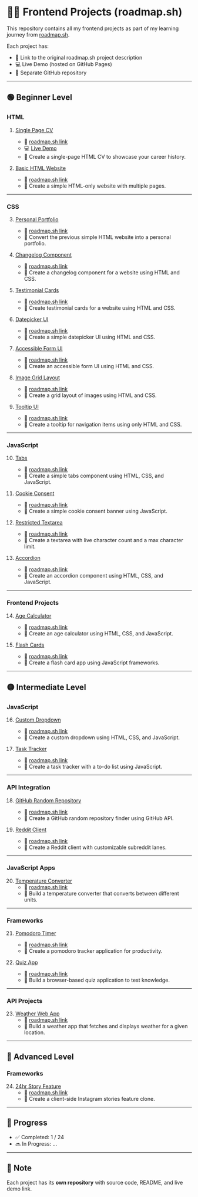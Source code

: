 # 🚀🌐 Frontend Projects (roadmap.sh)

This repository contains all my frontend projects as part of my learning journey from [roadmap.sh](https://roadmap.sh/frontend).

Each project has:
- 📌 Link to the original roadmap.sh project description  
- 💻 Live Demo (hosted on GitHub Pages)  
- 📂 Separate GitHub repository  

---

## 🟢 Beginner Level

### HTML
1. [Single Page CV](https://github.com/a4abhishekkmr/Single-Page-CV)  
   - 📌 [roadmap.sh link](https://roadmap.sh/projects/single-page-cv)  
   - 💻 [Live Demo](https://a4abhishekkmr.github.io/Single-Page-CV/)  
   - 📝 Create a single-page HTML CV to showcase your career history.  

2. [Basic HTML Website](#)  
   - 📌 [roadmap.sh link](https://roadmap.sh/projects/basic-html-website)  
   - 📝 Create a simple HTML-only website with multiple pages.  

---

### CSS
3. [Personal Portfolio](#)  
   - 📌 [roadmap.sh link](https://roadmap.sh/projects/portfolio-website)  
   - 📝 Convert the previous simple HTML website into a personal portfolio.  

4. [Changelog Component](#)  
   - 📌 [roadmap.sh link](https://roadmap.sh/projects/changelog-component)  
   - 📝 Create a changelog component for a website using HTML and CSS.  

5. [Testimonial Cards](#)  
   - 📌 [roadmap.sh link](https://roadmap.sh/projects/testimonial-cards)  
   - 📝 Create testimonial cards for a website using HTML and CSS.  

6. [Datepicker UI](#)  
   - 📌 [roadmap.sh link](https://roadmap.sh/projects/datepicker-ui)  
   - 📝 Create a simple datepicker UI using HTML and CSS.  

7. [Accessible Form UI](#)  
   - 📌 [roadmap.sh link](https://roadmap.sh/projects/accessible-form-ui)  
   - 📝 Create an accessible form UI using HTML and CSS.  

8. [Image Grid Layout](#)  
   - 📌 [roadmap.sh link](https://roadmap.sh/projects/image-grid)  
   - 📝 Create a grid layout of images using HTML and CSS.  

9. [Tooltip UI](#)  
   - 📌 [roadmap.sh link](https://roadmap.sh/projects/tooltip-ui)  
   - 📝 Create a tooltip for navigation items using only HTML and CSS.  

---

### JavaScript
10. [Tabs](#)  
    - 📌 [roadmap.sh link](https://roadmap.sh/projects/simple-tabs)  
    - 📝 Create a simple tabs component using HTML, CSS, and JavaScript.  

11. [Cookie Consent](#)  
    - 📌 [roadmap.sh link](https://roadmap.sh/projects/cookie-consent)  
    - 📝 Create a simple cookie consent banner using JavaScript.  

12. [Restricted Textarea](#)  
    - 📌 [roadmap.sh link](https://roadmap.sh/projects/restricted-textarea)  
    - 📝 Create a textarea with live character count and a max character limit.  

13. [Accordion](#)  
    - 📌 [roadmap.sh link](https://roadmap.sh/projects/accordion)  
    - 📝 Create an accordion component using HTML, CSS, and JavaScript.  

---

### Frontend Projects
14. [Age Calculator](#)  
    - 📌 [roadmap.sh link](https://roadmap.sh/projects/age-calculator)  
    - 📝 Create an age calculator using HTML, CSS, and JavaScript.  

15. [Flash Cards](#)  
    - 📌 [roadmap.sh link](https://roadmap.sh/projects/flash-cards)  
    - 📝 Create a flash card app using JavaScript frameworks.  

---

## 🟡 Intermediate Level

### JavaScript
16. [Custom Dropdown](#)  
    - 📌 [roadmap.sh link](https://roadmap.sh/projects/custom-dropdown)  
    - 📝 Create a custom dropdown using HTML, CSS, and JavaScript.  

17. [Task Tracker](#)  
    - 📌 [roadmap.sh link](https://roadmap.sh/projects/task-tracker)  
    - 📝 Create a task tracker with a to-do list using JavaScript.  

---

### API Integration
18. [GitHub Random Repository](#)  
    - 📌 [roadmap.sh link](https://roadmap.sh/projects/github-random-repo)  
    - 📝 Create a GitHub random repository finder using GitHub API.  

19. [Reddit Client](#)  
    - 📌 [roadmap.sh link](https://roadmap.sh/projects/reddit-client)  
    - 📝 Create a Reddit client with customizable subreddit lanes.  

---

### JavaScript Apps
20. [Temperature Converter](#)  
    - 📌 [roadmap.sh link](https://roadmap.sh/projects/temperature-converter)  
    - 📝 Build a temperature converter that converts between different units.  

---

### Frameworks
21. [Pomodoro Timer](#)  
    - 📌 [roadmap.sh link](https://roadmap.sh/projects/pomodoro-timer)  
    - 📝 Create a pomodoro tracker application for productivity.  

22. [Quiz App](#)  
    - 📌 [roadmap.sh link](https://roadmap.sh/projects/quiz-app)  
    - 📝 Build a browser-based quiz application to test knowledge.  

---

### API Projects
23. [Weather Web App](#)  
    - 📌 [roadmap.sh link](https://roadmap.sh/projects/weather-app)  
    - 📝 Build a weather app that fetches and displays weather for a given location.  

---

## 🔴 Advanced Level

### Frameworks
24. [24hr Story Feature](#)  
    - 📌 [roadmap.sh link](https://roadmap.sh/projects/story-feature)  
    - 📝 Create a client-side Instagram stories feature clone.  

---

## 🚀 Progress
- ✅ Completed: 1 / 24  
- 🔜 In Progress: …  

---

## 📌 Note
Each project has its **own repository** with source code, README, and live demo link.
